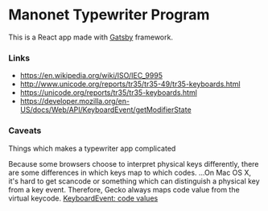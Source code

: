 # Manonet Typewriter Program

This is a React app made with [Gatsby](https://www.gatsbyjs.org/) framework.

### Links

* https://en.wikipedia.org/wiki/ISO/IEC_9995
* http://www.unicode.org/reports/tr35/tr35-49/tr35-keyboards.html
* https://unicode.org/reports/tr35/tr35-keyboards.html
* https://developer.mozilla.org/en-US/docs/Web/API/KeyboardEvent/getModifierState

### Caveats

Things which makes a typewriter app complicated

Because some browsers choose to interpret physical keys differently, there are some differences in which keys map to which codes. ...On Mac OS X, it's hard to get scancode or something which can distinguish a physical key from a key event. Therefore, Gecko always maps code value from the virtual keycode. [KeyboardEvent: code values](https://developer.mozilla.org/en-US/docs/Web/API/KeyboardEvent/code/code_values)

